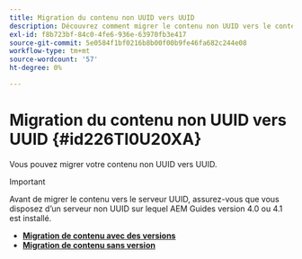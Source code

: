 ```yaml
---
title: Migration du contenu non UUID vers UUID
description: Découvrez comment migrer le contenu non UUID vers le contenu UID
exl-id: f8b723bf-84c0-4fe6-936e-63970fb3e417
source-git-commit: 5e0584f1bf0216b8b00f00b9fe46fa682c244e08
workflow-type: tm+mt
source-wordcount: '57'
ht-degree: 0%

---
```


# Migration du contenu non UUID vers UUID {#id226TI0U20XA}


Vous pouvez migrer votre contenu non UUID vers UUID.

>[!IMPORTANT]
>
> Avant de migrer le contenu vers le serveur UUID, assurez-vous que vous disposez d’un serveur non UUID sur lequel AEM Guides version 4.0 ou 4.1 est installé.



* [**Migration de contenu avec des versions**](./migrate-non-uuid-uuid-with-versions.md)
* [**Migration de contenu sans version**](./migrate-non-uuid-uuid-without-versions.md)

